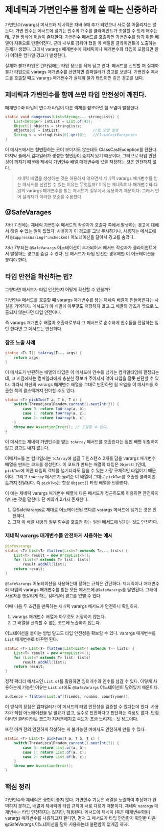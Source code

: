 # 제네릭과 가변인수를 함께 쓸 때는 신중하라

가변인수(varargs) 메서드와 제네릭은 자바 5때 추가 되었으나 서로 잘 어울리지는 않는다. 가변 인수는 메서드에 넘기는 인수의 개수를 클라이언트가 조절할 수 잇게 해주는데, 구현 방식에 허점이 존재한다. 가변인수 메서드를 호출하면 가변인수를 담기 위한 배열이 자동으로 만들어진다. 근데 내부로 감춰야 했을 이 배열을 클라이언트에 노출하는 문제가 생겼다. 그래서 varargs 매개변수에 제네릭이나 매개변수화 타입이 포함되면 알기 어려운 컴파일 경고가 발생한다.

실체화 불가 타입은 런타임에는 타입 정보를 적게 담고 있다. 메서드를 선언할 때 실체화 불가 타입으로 varargs 매개변수를 선언하면 컴파일러가 경고를 보낸다. 가변인수 메서드를 호출할 때도 varargs 매개변수가 실체화 불가 타입이면 같은 경고를 낸다.

## 제네릭과 가변인수를 함께 쓰면 타입 안전성이 깨진다.

매개변수화 타입의 변수가 타입이 다른 객체를 참조하면 힙 오염이 발생한다.

``` java
static void dangerous(List<String>... stringLists) {
    List<Integer> intList = List.of(42);
    Object[] objects = stringLists;
    objects[0] = intList;               //힙 오염 발생
    String s = stringLists[0].get(0);   //ClassCastException
}
```

이 메서드에서는 형변환하는 곳이 보이지도 않는데도 ClassCastException를 던진다. 마지막 줄에서 컴파일러가 생성한 형변환이 숨겨져 있기 때문이다. 그러므로 타입 안전성이 깨지기 때문에 제네릭 가변인수 배열 매개변수에 값을 저장하는 것은 안전하지 않다.

> 제네릭 배열을 생성하는 것은 허용하지 않으면서 제네릭 varargs 매개변수를 받는 메서드를 선언할 수 있는 이유는 무엇일까? 이유는 제네릭이나 매개변수화 타입의 varargs 매개변수를 받는 메서드가 실무에서 유용하기 때문이다. 그래서 언어 설계자가 이러한 모순을 수용했다.

## @SafeVarages

자바 7 전에는 제네릭 가변인수 메서드의 작성자가 호출자 쪽에서 발생하는 경고에 대해서 해줄 수 있는 일이 없었다. 사용자가 이 경고를 그냥 무시하거나, 사용하는 메서드에서 `@SuppressWaring("unchecked)` 어노테이션을 달아서 경고를 숨겼다.

자바 7부터는 `@SafeVarargs` 어노테이션이 추가되어서 메서드 작성자가 클라이언트에서 발생하는 경고를 숨길 수 있다. 단 메서드가 타입 안전한 경우에만 이 어노테이션을 붙여야 한다. 

## 타입 안전을 확신하는 법?

그렇다면 메서드가 타입 안전한지 어떻게 확신할 수 있을까?

가변인수 메서드를 호출할 때 varargs 매개변수를 담는 제네릭 배열이 만들어진다는 사실을 기억하자. 메서드가 이 배열에 아무것도 저장하지 않고 그 배열의 참조가 밖으로 노출되지 않는다면 타입 안전이다.

즉 varargs 매개변수 배열이 호출자로부터 그 메서드로 순수하게 인수들을 전달하는 일만 한다면 그 메서드는 안전하다.

### 참조 노출 사례

``` java
static <T> T[] toArray(T... args) {
    return args;
}
```

이 메서드가 반환하는 배열의 타입은 이 메서드에 인수를 넘기는 컴파일타임에 결정되는데, 그 시점에서는 컴파일러에게 충분한 정보가 주어지지 않아 타입을 잘못 판단할 수 있다. 따라서 자신의 varargs 매개변수 배열을 그대로 반환하면 힙 오염을 이 메서드를 호출한 쪽의 콜스택까지 전이할 수도 있다.

``` java
static <T> pickTwo(T a, T b, T c) {
    switch(ThreadLocalRandom.current().nextInt(3)) {
        case 0: return toArray(a, b);
        case 1: return toArray(a, c);
        case 2: return toArray(b, c);
    }
    throw new AssertionError(); // 도달할 수 없다.
}
```

이 메서드는 제네릭 가변인수를 받는 `toArray` 메서드를 호출한다는 점만 빼면 위험하지 않고 경고도 내지 않는다.

이메서드를 본 컴파일러는 `toArray`에 넘길 T 인스턴스 2개를 담을 varargs 매개변수 배열을 만드는 코드를 생성한다. 이 코드가 만드는 배열의 타입은 `Object[]`인데, `pickTwo`에 어떤 타입의 객체를 넘기더라도 담을 수 있는 가장 구체적인 타입이기 때문이다. 그리고 `toArray` 메서드가 돌려준 이 배열이 그대로 `pickTwo`를 호출한 클라이언트까지 전달된다. 즉 `pickTwo`는 항상 `Object[]` 타입 배열을 반환한다.

이 예는 제네릭 varargs 매개변수 배열에 다른 메서드가 접근하도록 허용하면 안전하지 않다는 것을 말한다. 단 예외가 2가지 존재한다.

1. @SafeVarargs로 제대로 어노테이션된 또다른 varargs 메서드에 넘기는 것은 안전하다.
2. 그저 이 배열 내용의 일부 함수를 호출만 하는 일반 메서드에 넘기는 것도 안전하다.

### 제네릭 varargs 매개변수를 안전하게 사용하는 예시

``` java
@SafeVarargs
static <T> List<T> flatten(List<? extends T>... lists) {
    List<T> result = new ArrayList<>();
    for (List<? extends T> list: lists)
        result.addAll(list);
    return result;
}
```

`@SafeVarargs` 어노테이션을 사용하는데 정하는 규칙은 간단하다. 제네릭이나 매개변수화 타입의 varargs 매개변수를 받는 모든 메서드에 `@SafeVarargs`를 달면된다. 그래야 사용자를 헷갈리게 하는 컴파일러 경고를 없앨 수 있다. 

이때 다음 두 조건을 만족하는 제네릭 varargs 메서드가 안전하니 확인하자.
1. varargs 매개변수 배열에 아무것도 저장하지 않는다.
2. 그 배열을 신뢰할 수 없는 코드에 노출하지 않는다.
   
어노테이션을 붙이는 방법 말고도 타입 안전성을 확보할 수 있다. varargs 매개변수를 `List` 매개변수로 바꾸면 된다.

``` java
static <T> List<T> flatten(List<List<? extends T>> lists) {
    List<T> result = new ArrayList<>();
    for (List<? extends T> list: lists)
        result.addAll(list);
    return result;
}
```

정적 팩터리 메서드인 `List.of`를 활용하면 임의개수의 인수를 넘길 수 있다. 이렇게 사용하는게 가능한 이유는 `List.of`에도 `@SafeVarargs` 어노테이션이 달려있기 때문이다.

``` java
audience = flatten(List.of(friends, romans, countrymen));
```

이 방식의 장점은 컴파일러가 이 메서드의 타입 안전성을 검증할 수 있다는데 있다. 사용자가 직접 어노테이션을 달 필요가 없고, 실수로 안전하다고 판단하는 걱정도 없다. 단점이라면 클라이언트 코드가 지저분해지고 속도가 조금 느려지는 것 정도이다.

또한 아까 전의 안전하게 작성하는 게 불가능한 예에서도 안전하게 만들 수 있다.
``` java
static <T> List<T> pickTwo(T a, T b, T c) {
    switch(ThreadLocalRandom.current().nextInt(3)) {
        case 0: return List.of(a, b);
        case 1: return List.of(a, c);
        case 2: return List.of(b, c);
    }
    throw new AssertionError();
}
```

## 핵심 정리

가변인수와 제네릭은 궁합이 좋지 않다. 가변인수 기능은 배열을 노출하여 추상화가 완벽하지 못하고, 배열과 제네릭의 타입 규칙이 서로 다르기 때문이다. 제네릭 varargs 매개변수는 타입 안전하지는 않지만, 허용된다. 메서드에 제네릭 (혹은 매개변수화된) varargs 매개변수를 사용하고자 한다면, 먼저 그 메서드가 타입 안전한지 확인한 다음 @SafeVarargs 어노테이션을 달아 사용하는데 불편함이 없게끔 하자.